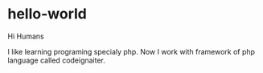 # hello-world

Hi Humans

I like learning programing specialy php.
Now I work with framework of php language called codeignaiter.
